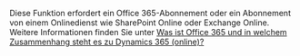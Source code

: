 Diese Funktion erfordert ein Office 365-Abonnement oder ein Abonnement von einem Onlinedienst wie SharePoint Online oder Exchange Online. Weitere Informationen finden Sie unter [Was ist Office 365 und in welchem Zusammenhang steht es zu Dynamics 365 (online)?](https://docs.microsoft.com/dynamics365/customer-engagement/admin/what-office-365-how-does-relate)